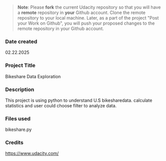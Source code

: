 >**Note**: Please **fork** the current Udacity repository so that you will have a **remote** repository in **your** Github account. Clone the remote repository to your local machine. Later, as a part of the project "Post your Work on Github", you will push your proposed changes to the remote repository in your Github account.

### Date created
02.22.2025

### Project Title
Bikeshare Data Exploration 

### Description
This project is using python to understand U.S bikesharedata. calculate statistics and user could choose filter to analyze data.

### Files used
bikeshare.py

### Credits
https://www.udacity.com/


